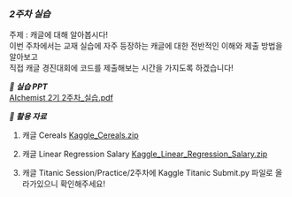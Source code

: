 ### ***2주차 실습***

주제 : 캐글에 대해 알아봅시다!   
이번 주차에서는 교재 실습에 자주 등장하는 캐글에 대한 전반적인 이해와 제출 방법을 알아보고    
직접 캐글 경진대회에 코드를 제출해보는 시간을 가지도록 하겠습니다!

***📔 실습 PPT***   
[AIchemist 2기 2주차_실습.pdf](https://github.com/Ewha-AIchemist-2/Session/files/14568562/AIchemist.2.2._.pdf)

***📑 활용 자료***     
1. 캐글 Cereals
[Kaggle_Cereals.zip](https://github.com/Ewha-AIchemist-2/Session/files/14568590/Kaggle_Cereals.zip)   

2. 캐글 Linear Regression Salary
[Kaggle_Linear_Regression_Salary.zip](https://github.com/Ewha-AIchemist-2/Session/files/14568593/Kaggle_Linear_Regression_Salary.zip)   

3. 캐글 Titanic
Session/Practice/2주차에 Kaggle Titanic Submit.py 파일로 올라가있으니 확인해주세요!






